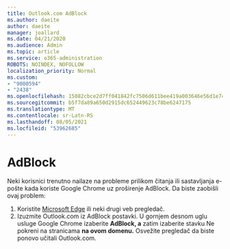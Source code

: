 ```yaml
---
title: Outlook.com AdBlock
ms.author: daeite
author: daeite
manager: joallard
ms.date: 04/21/2020
ms.audience: Admin
ms.topic: article
ms.service: o365-administration
ROBOTS: NOINDEX, NOFOLLOW
localization_priority: Normal
ms.custom:
- "9000594"
- "2438"
ms.openlocfilehash: 15082cbce2d7ff041842fc7506d611bee419a003646e56d1e7488981dd4d7020
ms.sourcegitcommit: b5f7da89a650d2915dc652449623c78be6247175
ms.translationtype: MT
ms.contentlocale: sr-Latn-RS
ms.lasthandoff: 08/05/2021
ms.locfileid: "53962685"
---
```

# <a name="adblock"></a>AdBlock

Neki korisnici trenutno nailaze na probleme prilikom čitanja ili sastavljanja e-pošte kada koriste Google Chrome uz proširenje AdBlock. Da biste zaobišli ovaj problem:

1. Koristite [Microsoft Edge](https://www.microsoft.com/windows/microsoft-edge) ili neki drugi veb pregledač.
1. Izuzmite Outlook.com iz AdBlock postavki. U gornjem desnom uglu usluge Google Chrome izaberite **AdBlock, a** zatim izaberite stavku Ne pokreni na stranicama **na ovom domenu.** Osvežite pregledač da biste ponovo učitali Outlook.com.